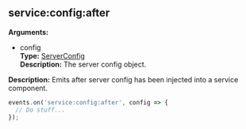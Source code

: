 ## service:config:after

**Arguments:**
  - config  
    **Type:** [ServerConfig](../../serverconfig)  
    **Description:** The server config object.

**Description:** Emits after server config has been injected into a service component.

```ts
events.on('service:config:after', config => {
  // Do stuff...
});
```
